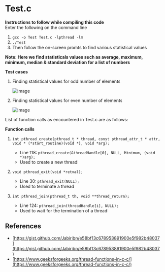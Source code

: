 
# Test.c

**Instructions to follow while compiling this code**  
Enter the following on the command line  
1. ``` gcc -o Test Test.c -lpthread -lm ```
2. ```./Test ```
3. Then follow the on-screen promts to find various statistical values

**Note: Here we find statisticals values such as average, maximum, minimum, median & standard deviation for a list of numbers**

**Test cases**
1. Finding statistical values for odd number of elements

   ![image](https://user-images.githubusercontent.com/75844961/142880491-54eaaa18-6980-4757-8c27-69b8430c48b2.png)
2. Finding statistical values for even number of elements

   ![image](https://user-images.githubusercontent.com/75844961/142880879-08e54dc3-75a5-4d27-8b80-5eda05c5839d.png)

List of function calls as encountered in Test.c are as follows:

**Function calls**
1. `int pthread_create(pthread_t * thread, const pthread_attr_t * attr, void * (*start_routine)(void *), void *arg);`
   * Line 118: `pthread_create(&threadHandle[0], NULL, Minimum, (void *)arg);`
   * Used to create a new thread

2. `void pthread_exit(void *retval);`
   * Line 30: `pthread_exit(NULL);`
   * Used to terminate a thread

3. `int pthread_join(pthread_t th, void **thread_return);`
   * Line 124: `pthread_join(threadHandle[i], NULL);`
   * Used to wait for the termination of a thread
   
## References

* [https://gist.github.com/Jabiribn/e58bf13c678953891900e5f982b48037](https://gist.github.com/Jabiribn/e58bf13c678953891900e5f982b48037)
* [https://www.geeksforgeeks.org/thread-functions-in-c-c/](https://www.geeksforgeeks.org/thread-functions-in-c-c/)
   
